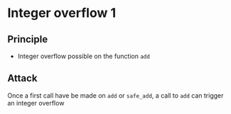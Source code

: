 # Integer overflow 1

## Principle
- Integer overflow possible on the function `add`

## Attack
Once a first call have be made on `add` or `safe_add`, a call to `add` can trigger an integer overflow
